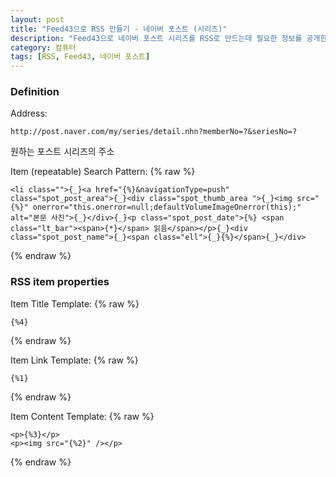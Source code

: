 ```yaml
---
layout: post
title: "Feed43으로 RSS 만들기 - 네이버 포스트 (시리즈)"
description: "Feed43으로 네이버 포스트 시리즈를 RSS로 만드는데 필요한 정보를 공개한다."
category: 컴퓨터
tags: [RSS, Feed43, 네이버 포스트]
---
```


### Definition

Address:
~~~
http://post.naver.com/my/series/detail.nhn?memberNo=?&seriesNo=?
~~~

원하는 포스트 시리즈의 주소

Item (repeatable) Search Pattern:
{% raw %}
~~~
<li class="">{_}<a href="{%}&navigationType=push" class="spot_post_area">{_}<div class="spot_thumb_area ">{_}<img src="{%}" onerror="this.onerror=null;defaultVolumeImageOnerror(this);" alt="본문 사진">{_}</div>{_}<p class="spot_post_date">{%} <span class="lt_bar"><span>{*}</span> 읽음</span></p>{_}<div class="spot_post_name">{_}<span class="ell">{_}{%}</span>{_}</div>
~~~
{% endraw %}

### RSS item properties

Item Title Template:
{% raw %}
~~~
{%4}
~~~
{% endraw %}

Item Link Template:
{% raw %}
~~~
{%1}
~~~
{% endraw %}

Item Content Template:
{% raw %}
~~~
<p>{%3}</p>
<p><img src="{%2}" /></p>
~~~
{% endraw %}
